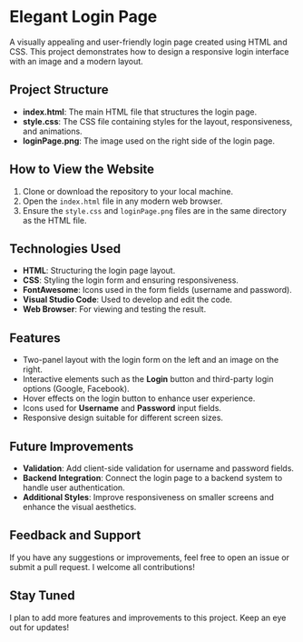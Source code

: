 # Elegant Login Page

A visually appealing and user-friendly login page created using HTML and CSS. This project demonstrates how to design a responsive login interface with an image and a modern layout.

## Project Structure

- **index.html**: The main HTML file that structures the login page.
- **style.css**: The CSS file containing styles for the layout, responsiveness, and animations.
- **loginPage.png**: The image used on the right side of the login page.

## How to View the Website

1. Clone or download the repository to your local machine.
2. Open the `index.html` file in any modern web browser.
3. Ensure the `style.css` and `loginPage.png` files are in the same directory as the HTML file.

## Technologies Used

- **HTML**: Structuring the login page layout.
- **CSS**: Styling the login form and ensuring responsiveness.
- **FontAwesome**: Icons used in the form fields (username and password).
- **Visual Studio Code**: Used to develop and edit the code.
- **Web Browser**: For viewing and testing the result.

## Features

- Two-panel layout with the login form on the left and an image on the right.
- Interactive elements such as the **Login** button and third-party login options (Google, Facebook).
- Hover effects on the login button to enhance user experience.
- Icons used for **Username** and **Password** input fields.
- Responsive design suitable for different screen sizes.

## Future Improvements

- **Validation**: Add client-side validation for username and password fields.
- **Backend Integration**: Connect the login page to a backend system to handle user authentication.
- **Additional Styles**: Improve responsiveness on smaller screens and enhance the visual aesthetics.

## Feedback and Support

If you have any suggestions or improvements, feel free to open an issue or submit a pull request. I welcome all contributions!

## Stay Tuned

I plan to add more features and improvements to this project. Keep an eye out for updates!
